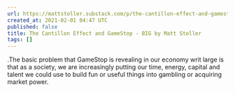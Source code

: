 ```yaml
---
url: https://mattstoller.substack.com/p/the-cantillon-effect-and-gamestop
created_at: 2021-02-01 04:47 UTC
published: false
title: The Cantillon Effect and GameStop - BIG by Matt Stoller
tags: []
---
```


.The basic problem that GameStop is revealing in our economy writ large is that as a society, we are increasingly putting our time, energy, capital and talent we could use to build fun or useful things into gambling or acquiring market power.
